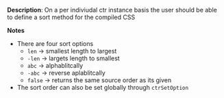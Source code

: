 __Description__: On a per indiviudal ctr instance basis the user should be able to define a sort method for the compiled CSS

__Notes__

- There are four sort options
    + `len` -> smallest length to largest
    + `-len` -> largets length to smallest
    + `abc` -> alphablitcally
    + `-abc` -> reverse aplablitcally
    + `false` -> returns the same source order as its given
- The sort order can also be set globally through `ctrSetOption`

